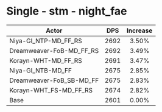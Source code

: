 # Single - stm - night_fae
| Actor | DPS | Increase |
|---|:---:|:---:|
|Niya-GI_NTP-MD_FF_RS|2692|3.50%|
|Dreamweaver-FoB-MD_FF_RS|2692|3.49%|
|Korayn-WHT-MD_FF_RS|2691|3.47%|
|Niya-GI_NTB-MD_FF|2675|2.85%|
|Dreamweaver-FoB_SB-MD_FF|2675|2.83%|
|Korayn-WHT_FS-MD_FF_RS|2674|2.82%|
|Base|2601|0.00%|
